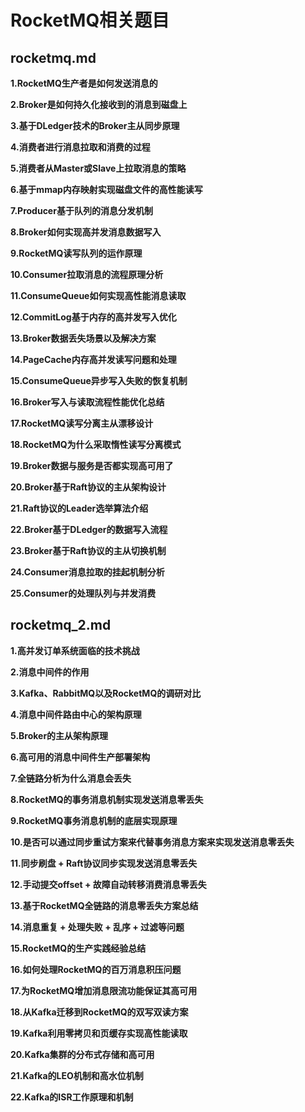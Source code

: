 # RocketMQ相关题目

## rocketmq.md

**1.RocketMQ生产者是如何发送消息的**

**2.Broker是如何持久化接收到的消息到磁盘上**

**3.基于DLedger技术的Broker主从同步原理**

**4.消费者进行消息拉取和消费的过程**

**5.消费者从Master或Slave上拉取消息的策略**

**6.基于mmap内存映射实现磁盘文件的高性能读写**

**7.Producer基于队列的消息分发机制**

**8.Broker如何实现高并发消息数据写入**

**9.RocketMQ读写队列的运作原理**

**10.Consumer拉取消息的流程原理分析**

**11.ConsumeQueue如何实现高性能消息读取**

**12.CommitLog基于内存的高并发写入优化**

**13.Broker数据丢失场景以及解决方案**

**14.PageCache内存高并发读写问题和处理**

**15.ConsumeQueue异步写入失败的恢复机制**

**16.Broker写入与读取流程性能优化总结**

**17.RocketMQ读写分离主从漂移设计**

**18.RocketMQ为什么采取惰性读写分离模式**

**19.Broker数据与服务是否都实现高可用了**

**20.Broker基于Raft协议的主从架构设计**

**21.Raft协议的Leader选举算法介绍**

**22.Broker基于DLedger的数据写入流程**

**23.Broker基于Raft协议的主从切换机制**

**24.Consumer消息拉取的挂起机制分析**

**25.Consumer的处理队列与并发消费**

## rocketmq_2.md

**1.高并发订单系统面临的技术挑战**

**2.消息中间件的作用**

**3.Kafka、RabbitMQ以及RocketMQ的调研对比**

**4.消息中间件路由中心的架构原理**

**5.Broker的主从架构原理**

**6.高可用的消息中间件生产部署架构**

**7.全链路分析为什么消息会丢失**

**8.RocketMQ的事务消息机制实现发送消息零丢失**

**9.RocketMQ事务消息机制的底层实现原理**

**10.是否可以通过同步重试方案来代替事务消息方案来实现发送消息零丢失**

**11.同步刷盘 + Raft协议同步实现发送消息零丢失**

**12.手动提交offset + 故障自动转移消费消息零丢失**

**13.基于RocketMQ全链路的消息零丢失方案总结**

**14.消息重复 + 处理失败 + 乱序 + 过滤等问题**

**15.RocketMQ的生产实践经验总结**

**16.如何处理RocketMQ的百万消息积压问题**

**17.为RocketMQ增加消息限流功能保证其高可用**

**18.从Kafka迁移到RocketMQ的双写双读方案**

**19.Kafka利用零拷贝和页缓存实现高性能读取**

**20.Kafka集群的分布式存储和高可用**

**21.Kafka的LEO机制和高水位机制**

**22.Kafka的ISR工作原理和机制**

